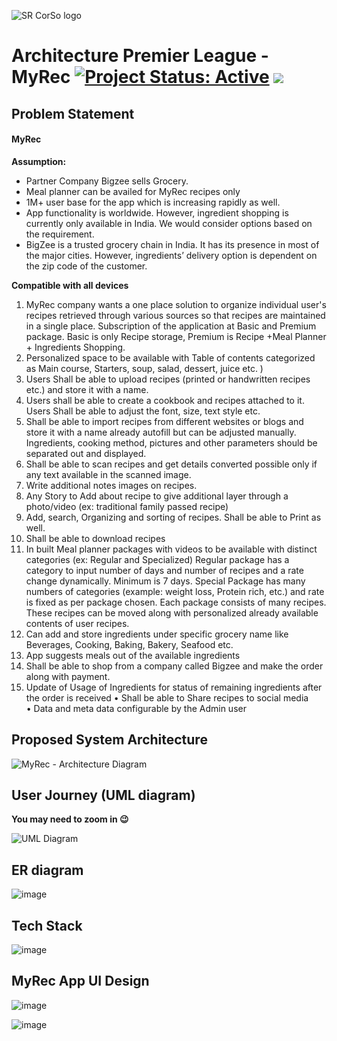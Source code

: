 
![SR CorSo logo](https://user-images.githubusercontent.com/29462447/167288774-90a643e1-0745-4966-ab75-aa67f08060ae.png)

# Architecture Premier League - MyRec [![Project Status: Active](https://www.repostatus.org/badges/latest/active.svg)](https://www.repostatus.org/#active) [![](https://img.shields.io/badge/Prateek-Ralhan-brightgreen.svg?colorB=ff0000)](https://prateekralhan.github.io/)

## Problem Statement
#### MyRec

**Assumption:**   
* Partner Company Bigzee sells Grocery.
* Meal planner can be availed for MyRec recipes only
* 1M+ user base for the app which is increasing rapidly as well.
* App functionality is worldwide. However, ingredient shopping is currently only available in India. We would consider options based on the requirement.
* BigZee is a trusted grocery chain in India. It has its presence in most of the major cities. However, ingredients’ delivery option is dependent on the zip code of the customer.
 
**Compatible with all devices**
 
1. MyRec company wants a one place solution to organize individual user's recipes retrieved through various sources so that recipes are maintained in a single place. Subscription of the application at Basic and Premium package. Basic is only Recipe storage, Premium is   Recipe +Meal Planner + Ingredients Shopping.   
2. Personalized space to be available with Table of contents categorized as Main course, Starters, soup, salad, dessert, juice etc. )  
3. Users Shall be able to upload recipes (printed or handwritten recipes etc.) and store it with a name.
4. Users shall be able to create a cookbook and recipes attached to it. Users Shall be able to adjust the font, size, text style etc. 
5. Shall be able to import recipes from different websites or blogs and store it with a name already autofill but can be adjusted manually. Ingredients, cooking method, pictures and other parameters should be separated out and displayed. 
6. Shall be able to scan recipes and get details converted possible only if any text available in the scanned image. 
7. Write additional notes images on recipes.  
8. Any Story to Add about recipe to give additional layer through a photo/video (ex: traditional family passed recipe) 
9. Add, search, Organizing and sorting of recipes. Shall be able to Print as well. 
10. Shall be able to download recipes 
11. In built Meal planner packages with videos to be available with distinct categories (ex: Regular and Specialized) Regular package has a category to input number of days and number of recipes and a rate change dynamically. Minimum is 7 days. Special Package has many numbers of categories (example: weight loss, Protein rich, etc.) and rate is fixed as per package chosen. Each package consists of many recipes. These recipes can be moved along with personalized already available contents of user recipes.   
12. Can add and store ingredients under specific grocery name like Beverages, Cooking, Baking, Bakery, Seafood etc. 
13. App suggests meals out of the available ingredients  
14. Shall be able to shop from a company called Bigzee and make the order along with payment.  
15. Update of Usage of Ingredients for status of remaining ingredients after the order is received 
•	Shall be able to Share recipes to social media  
•	Data and meta data configurable by the Admin user 

## Proposed System Architecture

![MyRec - Architecture Diagram](https://user-images.githubusercontent.com/29462447/167287681-9a5cb7bc-7bc3-4d7c-85ba-b18b5bc52e50.png)


## User Journey (UML diagram)
**You may need to zoom in :wink:**

![UML Diagram](https://user-images.githubusercontent.com/29462447/167288315-074241e4-7fa3-4b40-b0f3-dfd64ab8ddbe.png)

## ER diagram

![image](https://user-images.githubusercontent.com/29462447/167288438-81099910-a787-4d66-87a6-faf5c8138c50.png)


## Tech Stack

![image](https://user-images.githubusercontent.com/29462447/167288493-56d96ba2-0edc-465d-81bd-72f29ab50f40.png)

## MyRec App UI Design

![image](https://user-images.githubusercontent.com/29462447/167288531-f5f0fa52-ede2-487a-934c-4937a3f2d9a7.png)



![image](https://user-images.githubusercontent.com/29462447/167288659-933afae9-b92f-4e0c-95e5-3672912d3791.png)



